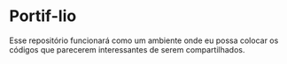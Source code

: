 # Portif-lio
Esse repositório funcionará como um ambiente onde eu possa colocar os códigos que parecerem interessantes de serem compartilhados.
